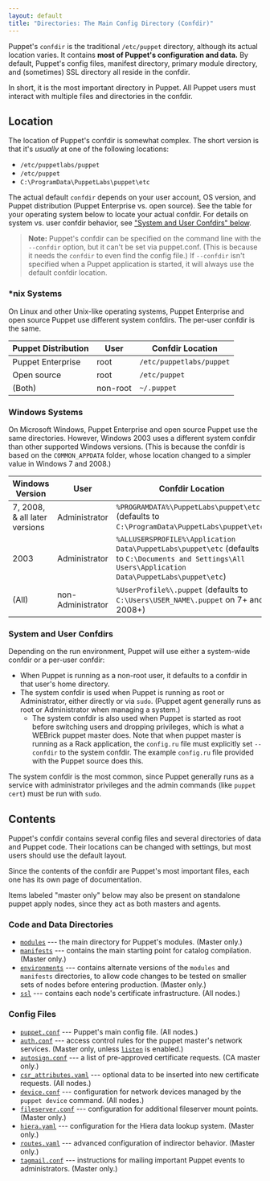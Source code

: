 ```yaml
---
layout: default
title: "Directories: The Main Config Directory (Confdir)"
---
```


[listen]: /references/3.stable/configuration.html#listen



Puppet's `confdir` is the traditional `/etc/puppet` directory, although its actual location varies. It contains **most of Puppet's configuration and data.** By default, Puppet's config files, manifest directory, primary module directory, and (sometimes) SSL directory all reside in the confdir.

In short, it is the most important directory in Puppet. All Puppet users must interact with multiple files and directories in the confdir.

## Location

The location of Puppet's confdir is somewhat complex. The short version is that it's _usually_ at one of the following locations:

* `/etc/puppetlabs/puppet`
* `/etc/puppet`
* `C:\ProgramData\PuppetLabs\puppet\etc`

The actual default `confdir` depends on your user account, OS version, and Puppet distribution (Puppet Enterprise vs. open source). See the table for your operating system below to locate your actual confdir. For details on system vs. user confdir behavior, see ["System and User Confdirs" below](#system-and-user-confdirs).

> **Note:** Puppet's confdir can be specified on the command line with the `--confdir` option, but it can't be set via puppet.conf. (This is because it needs the `confdir` to even find the config file.) If `--confdir` isn't specified when a Puppet application is started, it will always use the default confdir location.

### \*nix Systems

On Linux and other Unix-like operating systems, Puppet Enterprise and open source Puppet use different system confdirs. The per-user confdir is the same.

Puppet Distribution | User     | Confdir Location
--------------------|----------|-------------------------
Puppet Enterprise   | root     | `/etc/puppetlabs/puppet`
Open source         | root     | `/etc/puppet`
(Both)              | non-root | `~/.puppet`

### Windows Systems

On Microsoft Windows, Puppet Enterprise and open source Puppet use the same directories. However, Windows 2003 uses a different system confdir than other supported Windows versions. (This is because the confdir is based on the `COMMON_APPDATA` folder, whose location changed to a simpler value in Windows 7 and 2008.)

Windows Version               | User              | Confdir Location
------------------------------|-------------------|-----------------
7, 2008, & all later versions | Administrator     | `%PROGRAMDATA%\PuppetLabs\puppet\etc` (defaults to `C:\ProgramData\PuppetLabs\puppet\etc`)
2003                          | Administrator     | `%ALLUSERSPROFILE%\Application Data\PuppetLabs\puppet\etc` (defaults to `C:\Documents and Settings\All Users\Application Data\PuppetLabs\puppet\etc`)
(All)                         | non-Administrator | `%UserProfile%\.puppet` (defaults to `C:\Users\USER_NAME\.puppet` on 7+ and 2008+)

### System and User Confdirs

Depending on the run environment, Puppet will use either a system-wide confdir or a per-user confdir:

* When Puppet is running as a non-root user, it defaults to a confdir in that user's home directory.
* The system confdir is used when Puppet is running as root or Administrator, either directly or via `sudo`. (Puppet agent generally runs as root or Administrator when managing a system.)
    * The system confdir is also used when Puppet is started as root before switching users and dropping privileges, which is what a WEBrick puppet master does. Note that when puppet master is running as a Rack application, the `config.ru` file must explicitly set `--confdir` to the system confdir. The example `config.ru` file provided with the Puppet source does this.

The system confdir is the most common, since Puppet generally runs as a service with administrator privileges and the admin commands (like `puppet cert`) must be run with `sudo`.

## Contents

Puppet's confdir contains several config files and several directories of data and Puppet code. Their locations can be changed with settings, but most users should use the default layout.

Since the contents of the confdir are Puppet's most important files, each one has its own page of documentation.

Items labeled "master only" below may also be present on standalone puppet apply nodes, since they act as both masters and agents.

### Code and Data Directories

* [`modules`](./dirs_modulepath.html) --- the main directory for Puppet's modules. (Master only.)
* [`manifests`](./dirs_manifest.html) --- contains the main starting point for catalog compilation. (Master only.)
* [`environments`](./dirs_environments.html) --- contains alternate versions of the `modules` and `manifests` directories, to allow code changes to be tested on smaller sets of nodes before entering production. (Master only.)
* [`ssl`](./dirs_ssldir.html) --- contains each node's certificate infrastructure. (All nodes.)

### Config Files

* [`puppet.conf`](./config_file_main.html) --- Puppet's main config file. (All nodes.)
* [`auth.conf`](./config_file_auth.html) --- access control rules for the puppet master's network services. (Master only, unless [`listen`][listen] is enabled.)
* [`autosign.conf`](./config_file_autosign.html) --- a list of pre-approved certificate requests. (CA master only.)
* [`csr_attributes.yaml`](./config_file_csr_attributes.html) --- optional data to be inserted into new certificate requests. (All nodes.)
* [`device.conf`](./config_file_device.html) --- configuration for network devices managed by the `puppet device` command. (All nodes.)
* [`fileserver.conf`](./config_file_fileserver.html) --- configuration for additional fileserver mount points. (Master only.)
* [`hiera.yaml`](./config_file_hiera.html) --- configuration for the Hiera data lookup system. (Master only.)
* [`routes.yaml`](./config_file_routes.html) --- advanced configuration of indirector behavior. (Master only.)
* [`tagmail.conf`](./config_file_tagmail.html) --- instructions for mailing important Puppet events to administrators. (Master only.)

